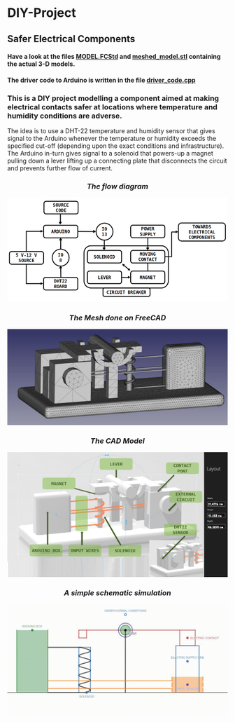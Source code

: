 # DIY-Project
## Safer Electrical Components
#### Have a look at the files [MODEL.FCStd](MODEL.FCStd) and [meshed_model.stl](meshed_model.stl) containing the actual 3-D models.
#### The driver code to Arduino is written in the file [driver_code.cpp](driver_code.cpp)
### This is a DIY project modelling a component aimed at making electrical contacts safer at locations where temperature and humidity conditions are adverse.
The idea is to use a DHT-22 temperature and humidity sensor that gives signal to the Arduino whenever the temperature or humidity exceeds the specified cut-off (depending upon the exact conditions and infrastructure). The Arduino in-turn gives signal to a solenoid that powers-up a magnet pulling down a lever lifting up a connecting plate that disconnects the circuit and prevents further flow of current.

<center><i><h3>
The flow diagram
    </h3></i> <img src="flow.png"></center>
  
<center><i><h3>
The Mesh done on FreeCAD
    </h3></i> <img src="MESH1.jpg"></center>
   
<center><i><h3>
The CAD Model
    </h3></i> <img src="pic_of_model.png"></center>

<center><i><h3>
A simple schematic simulation
    </h3></i> <img src="simulation_Trim.gif">
</center>
